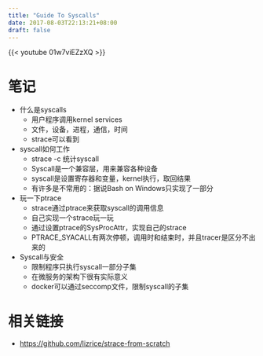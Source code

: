 ```yaml
---
title: "Guide To Syscalls"
date: 2017-08-03T22:13:21+08:00
draft: false
---
```


{{< youtube 01w7viEZzXQ >}}

#   笔记

-   什么是syscalls
    -   用户程序调用kernel services
    -   文件，设备，进程，通信，时间
    -   strace可以看到
-   syscall如何工作
    -   strace -c 统计syscall
    -   Syscall是一个兼容层，用来兼容各种设备
    -   syscall是设置寄存器和变量，kernel执行，取回结果
    -   有许多是不常用的：据说Bash on Windows只实现了一部分
-   玩一下ptrace
    -   strace通过ptrace来获取syscall的调用信息
    -   自己实现一个strace玩一玩
    -   通过设置ptrace的SysProcAttr，实现自己的strace
    -   PTRACE_SYACALL有两次停顿，调用时和结束时，并且tracer是区分不出来的
-   Syscall与安全
    -   限制程序只执行syscall一部分子集
    -   在微服务的架构下很有实际意义
    -   docker可以通过seccomp文件，限制syscall的子集

#   相关链接

-   https://github.com/lizrice/strace-from-scratch
